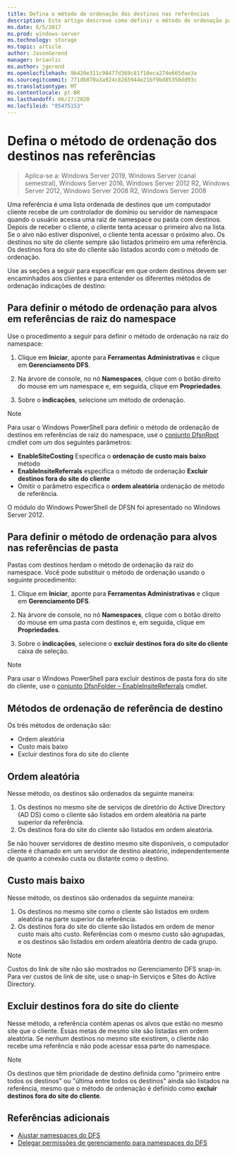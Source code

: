 ```yaml
---
title: Defina o método de ordenação dos destinos nas referências
description: Este artigo descreve como definir o método de ordenação para alvos em referências.
ms.date: 6/5/2017
ms.prod: windows-server
ms.technology: storage
ms.topic: article
author: JasonGerend
manager: brianlic
ms.author: jgerend
ms.openlocfilehash: 9b420e311c98477d369c81f10eca274e665dae3a
ms.sourcegitcommit: 771db070a3a924c8265944e21bf9bd85350dd93c
ms.translationtype: MT
ms.contentlocale: pt-BR
ms.lasthandoff: 06/27/2020
ms.locfileid: "85475153"
---
```

# <a name="set-the-ordering-method-for-targets-in-referrals"></a>Defina o método de ordenação dos destinos nas referências

> Aplica-se a: Windows Server 2019, Windows Server (canal semestral), Windows Server 2016, Windows Server 2012 R2, Windows Server 2012, Windows Server 2008 R2, Windows Server 2008

Uma referência é uma lista ordenada de destinos que um computador cliente recebe de um controlador de domínio ou servidor de namespace quando o usuário acessa uma raiz de namespace ou pasta com destinos. Depois de receber o cliente, o cliente tenta acessar o primeiro alvo na lista. Se o alvo não estiver disponível, o cliente tenta acessar o próximo alvo.
Os destinos no site do cliente sempre são listados primeiro em uma referência. Os destinos fora do site do cliente são listados acordo com o método de ordenação.

Use as seções a seguir para especificar em que ordem destinos devem ser encaminhados aos clientes e para entender os diferentes métodos de ordenação indicações de destino:

## <a name="to-set-the-ordering-method-for-targets-in-namespace-root-referrals"></a>Para definir o método de ordenação para alvos em referências de raiz do namespace

Use o procedimento a seguir para definir o método de ordenação na raiz do namespace:

1.  Clique em **Iniciar**, aponte para **Ferramentas Administrativas** e clique em **Gerenciamento DFS**.

2.  Na árvore de console, no nó **Namespaces**, clique com o botão direito do mouse em um namespace e, em seguida, clique em **Propriedades**.

3.  Sobre o **indicações**, selecione um método de ordenação.

> [!NOTE]
> Para usar o Windows PowerShell para definir o método de ordenação de destinos em referências de raiz do namespace, use o [conjunto DfsnRoot](https://technet.microsoft.com/library/jj884281.aspx) cmdlet com um dos seguintes parâmetros:
>    -   **EnableSiteCosting** Especifica o **ordenação de custo mais baixo** método
>    -   **EnableInsiteReferrals** especifica o método de ordenação **Excluir destinos fora do site do cliente**
>    -   Omitir o parâmetro especifica o **ordem aleatória** ordenação de método de referência.

O módulo do Windows PowerShell de DFSN foi apresentado no Windows Server 2012.

## <a name="to-set-the-ordering-method-for-targets-in-folder-referrals"></a>Para definir o método de ordenação para alvos nas referências de pasta

Pastas com destinos herdam o método de ordenação da raiz do namespace. Você pode substituir o método de ordenação usando o seguinte procedimento:

1.  Clique em **Iniciar**, aponte para **Ferramentas Administrativas** e clique em **Gerenciamento DFS**.

2.  Na árvore de console, no nó **Namespaces**, clique com o botão direito do mouse em uma pasta com destinos e, em seguida, clique em **Propriedades**.

3.  Sobre o **indicações**, selecione o **excluir destinos fora do site do cliente** caixa de seleção.

> [!NOTE]
> Para usar o Windows PowerShell para excluir destinos de pasta fora do site do cliente, use o [conjunto DfsnFolder – EnableInsiteReferrals](https://technet.microsoft.com/library/jj884283.aspx) cmdlet.

## <a name="target-referral-ordering-methods"></a>Métodos de ordenação de referência de destino

Os três métodos de ordenação são:

-   Ordem aleatória
-   Custo mais baixo
-   Excluir destinos fora do site do cliente

## <a name="random-order"></a>Ordem aleatória

Nesse método, os destinos são ordenados da seguinte maneira:

1.  Os destinos no mesmo site de serviços de diretório do Active Directory (AD DS) como o cliente são listados em ordem aleatória na parte superior da referência.
2.  Os destinos fora do site do cliente são listados em ordem aleatória.

Se não houver servidores de destino mesmo site disponíveis, o computador cliente é chamado em um servidor de destino aleatório, independentemente de quanto a conexão custa ou distante como o destino.

## <a name="lowest-cost"></a>Custo mais baixo

Nesse método, os destinos são ordenados da seguinte maneira:

1.  Os destinos no mesmo site como o cliente são listados em ordem aleatória na parte superior da referência.
2.  Os destinos fora do site do cliente são listados em ordem de menor custo mais alto custo. Referências com o mesmo custo são agrupadas, e os destinos são listados em ordem aleatória dentro de cada grupo.

> [!NOTE]
> Custos do link de site não são mostrados no Gerenciamento DFS snap-in. Para ver custos de link de site, use o snap-in Serviços e Sites do Active Directory.

## <a name="exclude-targets-outside-of-the-clients-site"></a>Excluir destinos fora do site do cliente

Nesse método, a referência contém apenas os alvos que estão no mesmo site que o cliente. Essas metas de mesmo site são listadas em ordem aleatória. Se nenhum destinos no mesmo site existirem, o cliente não recebe uma referência e não pode acessar essa parte do namespace.

> [!NOTE]
> Os destinos que têm prioridade de destino definida como "primeiro entre todos os destinos" ou "última entre todos os destinos" ainda são listados na referência, mesmo que o método de ordenação é definido como **excluir destinos fora do site do cliente**.

## <a name="additional-references"></a>Referências adicionais

-   [Ajustar namespaces do DFS](tuning-dfs-namespaces.md)
-   [Delegar permissões de gerenciamento para namespaces do DFS](delegate-management-permissions-for-dfs-namespaces.md)
